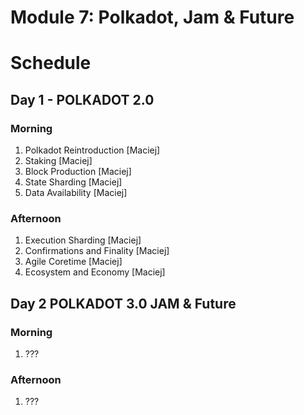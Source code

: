 # Module 7: Polkadot, Jam & Future

# Schedule

## Day 1 - POLKADOT 2.0

### Morning

1. Polkadot Reintroduction [Maciej]
1. Staking [Maciej]
1. Block Production [Maciej]
1. State Sharding [Maciej]
1. Data Availability [Maciej]

### Afternoon

1. Execution Sharding [Maciej]
1. Confirmations and Finality [Maciej]
1. Agile Coretime [Maciej]
1. Ecosystem and Economy [Maciej]

## Day 2 POLKADOT 3.0 JAM & Future

### Morning

1. ???

### Afternoon

1. ???
